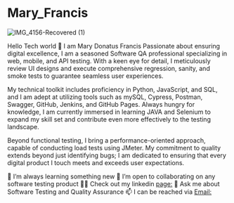 # Mary_Francis

![IMG_4156-Recovered (1)](https://github.com/Deemaryfrancis/Mary_Francis/assets/105900344/488367d8-2c50-4e54-96d1-6209dc9de43e)

Hello Tech world 👋 I am Mary Donatus Francis
Passionate about ensuring digital excellence, I am a seasoned Software QA professional specializing in web, mobile, and API testing. With a keen eye for detail, I meticulously review UI designs and execute comprehensive regression, sanity, and smoke tests to guarantee seamless user experiences.

My technical toolkit includes proficiency in Python, JavaScript, and SQL, and I am adept at utilizing tools such as mySQL, Cypress, Postman, Swagger, GitHub, Jenkins, and GitHub Pages. Always hungry for knowledge, I am currently immersed in learning JAVA and Selenium to expand my skill set and contribute even more effectively to the testing landscape.

Beyond functional testing, I bring a performance-oriented approach, capable of conducting load tests using JMeter. My commitment to quality extends beyond just identifying bugs; I am dedicated to ensuring that every digital product I touch meets and exceeds user expectations.

🌱 I’m always learning something new
👯 I’m open to collaborating on any software testing product
👨‍💻 Check out my linkedin [page:](https://www.linkedin.com/in/mary-donatus-francis/) 
💬 Ask me about Software Testing and Quality Assurance
📫 I can be reached via [Email:](minniedion@gmail.com)

